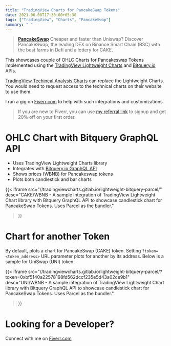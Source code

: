 ```yaml
---
title: "TradingView Charts for PancakeSwap Tokens"
date: 2021-06-08T17:30:00+05:30
tags: ["TradingView", "Charts", "PancakeSwap"]
summary: " "
---
```


>  [**PancakeSwap**](https://pancakeswap.finance/) Cheaper and faster than Uniswap? Discover PancakeSwap, the leading DEX on Binance Smart Chain (BSC) with the best farms in Defi and a lottery for CAKE.

This showcases couple of OHLC Charts for Pancakeswap Tokens implemented using the [TradingView Lightweight Charts](https://www.tradingview.com/lightweight-charts/) and [Bitquery.io](https://bitquery.io/) APIs.

[TradingView Techincal Analysis Charts](https://in.tradingview.com/HTML5-stock-forex-bitcoin-charting-library/?feature=technical-analysis-charts) can replace the Lightweight Charts. You would need to request access to the technical charts on their website to use them.

I run a gig on [Fiverr.com](https://www.fiverr.com/share/Gd8pwL) to help with such integrations and customizations.

> If you are new to Fiverr, you can use [my referral link](http://www.fiverr.com/s2/730602a4fa) to signup and get 20% off on your first order. 


# OHLC Chart with Bitquery GraphQL API
- Uses TradingView Lightweight Charts library
- Integrates with [Bitquery.io GraphQL API](https://graphql.bitquery.io/ide)
- Shows prices (WBNB) for Pancakeswap tokens
- Plots both candlestick and bar charts

{{< iframe 
    src="//tradingviewcharts.gitlab.io/lightweight-bitquery-parcel/"
    desc="CAKE/WBNB - A sample integration of TradingView Lightweight Chart library with Bitquery GraphQL API to showcase candlestick chart for PancakeSwap Tokens. Uses Parcel as the bundler."
>}}

# Chart for another Token
By default, plots a chart for PancakeSwap (CAKE) token. Setting `?token=<token_address>` URL parameter plots for another by its address. Below is a sample for UniSwap (UNI) token.

{{< iframe 
    src="//tradingviewcharts.gitlab.io/lightweight-bitquery-parcel/?token=0xbf5140a22578168fd562dccf235e5d43a02ce9b1"
    desc="UNI/WBNB - A sample integration of TradingView Lightweight Chart library with Bitquery GraphQL API to showcase candlestick chart for PancakeSwap Tokens. Uses Parcel as the bundler."
>}}

# Looking for a Developer?
Connect with me on [Fiverr.com](https://www.fiverr.com/share/Gd8pwL)